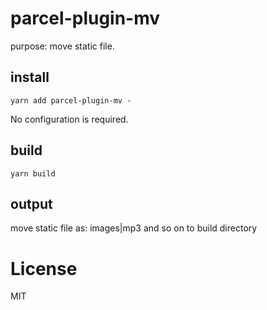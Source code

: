 # parcel-plugin-mv
purpose: move static file.

## install

```
yarn add parcel-plugin-mv -
```
No configuration is required.

## build

```
yarn build
```

## output

move static file as: images|mp3 and so on to build directory

License
========

MIT



